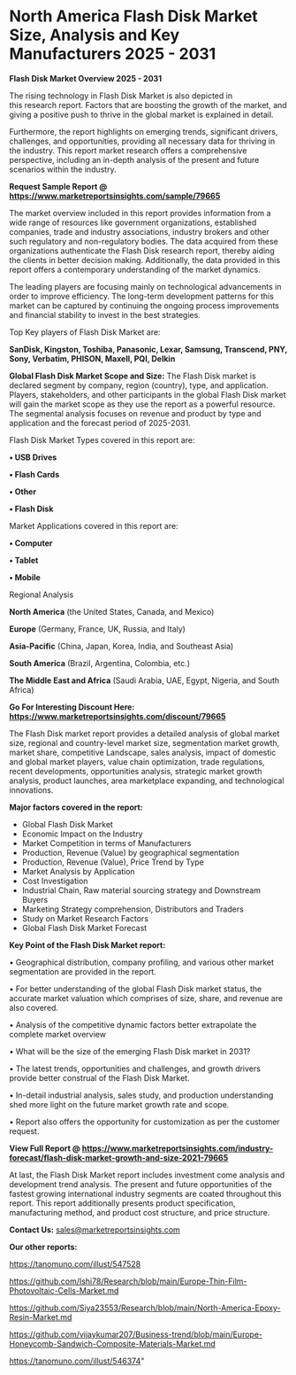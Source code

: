 # North America Flash Disk Market Size, Analysis and Key Manufacturers 2025 - 2031

<Strong> Flash Disk Market Overview 2025 - 2031</strong>

The rising technology in Flash Disk Market is also depicted in this research report. Factors that are boosting the growth of the market, and giving a positive push to thrive in the global market is explained in detail.

Furthermore, the report highlights on emerging trends, significant drivers, challenges, and opportunities, providing all necessary data for thriving in the industry. This report market research offers a comprehensive perspective, including an in-depth analysis of the present and future scenarios within the industry.

<strong>Request Sample Report @ <a href=https://www.marketreportsinsights.com/sample/79665>https://www.marketreportsinsights.com/sample/79665</a></strong>

The market overview included in this report provides information from a wide range of resources like government organizations, established companies, trade and industry associations, industry brokers and other such regulatory and non-regulatory bodies. The data acquired from these organizations authenticate the Flash Disk research report, thereby aiding the clients in better decision making. Additionally, the data provided in this report offers a contemporary understanding of the market dynamics.

The leading players are focusing mainly on technological advancements in order to improve efficiency. The long-term development patterns for this market can be captured by continuing the ongoing process improvements and financial stability to invest in the best strategies.

Top Key players of Flash Disk Market are:

<strong>SanDisk, Kingston, Toshiba, Panasonic, Lexar, Samsung, Transcend, PNY, Sony, Verbatim, PHISON, Maxell, PQI, Delkin</strong>

<strong><b>Global Flash Disk Market Scope and Size:</b></strong>
The Flash Disk market is declared segment by company, region (country), type, and application. Players, stakeholders, and other participants in the global Flash Disk market will gain the market scope as they use the report as a powerful resource. The segmental analysis focuses on revenue and product by type and application and the forecast period of 2025-2031.

Flash Disk Market Types covered in this report are:

<strong>• USB Drives

• Flash Cards

• Other

• Flash Disk</strong>

Market Applications covered in this report are:

<strong>• Computer

• Tablet

• Mobile</strong> 

Regional Analysis

<strong>North America</strong> (the United States, Canada, and Mexico)

<strong>Europe</strong> (Germany, France, UK, Russia, and Italy)

<strong>Asia-Pacific</strong> (China, Japan, Korea, India, and Southeast Asia)

<strong>South America</strong> (Brazil, Argentina, Colombia, etc.)

<strong>The Middle East and Africa</strong> (Saudi Arabia, UAE, Egypt, Nigeria, and South Africa)

<strong>Go For Interesting Discount Here: <a href=https://www.marketreportsinsights.com/discount/79665>https://www.marketreportsinsights.com/discount/79665</a></strong>

The Flash Disk market report provides a detailed analysis of global market size, regional and country-level market size, segmentation market growth, market share, competitive Landscape, sales analysis, impact of domestic and global market players, value chain optimization, trade regulations, recent developments, opportunities analysis, strategic market growth analysis, product launches, area marketplace expanding, and technological innovations.

<strong><b>Major factors covered in the report:</b></strong>
<ul>
  <li>Global Flash Disk Market </li>
  <li>Economic Impact on the Industry</li>
  <li>Market Competition in terms of Manufacturers</li>
  <li>Production, Revenue (Value) by geographical segmentation</li>
  <li>Production, Revenue (Value), Price Trend by Type</li>
  <li>Market Analysis by Application</li>
  <li>Cost Investigation</li>
  <li>Industrial Chain, Raw material sourcing strategy and Downstream Buyers</li>
  <li>Marketing Strategy comprehension, Distributors and Traders</li>
  <li>Study on Market Research Factors</li>
  <li>Global Flash Disk Market Forecast</li>
</ul>

<strong><b>Key Point of the Flash Disk Market report:</b></strong>

• Geographical distribution, company profiling, and various other market segmentation are provided in the report.

• For better understanding of the global Flash Disk market status, the accurate market valuation which comprises of size, share, and revenue are also covered.

• Analysis of the competitive dynamic factors better extrapolate the complete market overview

• What will be the size of the emerging Flash Disk market in 2031?

• The latest trends, opportunities and challenges, and growth drivers provide better construal of the Flash Disk Market.

• In-detail industrial analysis, sales study, and production understanding shed more light on the future market growth rate and scope.

• Report also offers the opportunity for customization as per the customer request.

<strong><b>View Full Report @ <a href=https://www.marketreportsinsights.com/industry-forecast/flash-disk-market-growth-and-size-2021-79665>https://www.marketreportsinsights.com/industry-forecast/flash-disk-market-growth-and-size-2021-79665</a></b></strong>


At last, the Flash Disk Market report includes investment come analysis and development trend analysis. The present and future opportunities of the fastest growing international industry segments are coated throughout this report. This report additionally presents product specification, manufacturing method, and product cost structure, and price structure.

<strong>Contact Us:</strong>
sales@marketreportsinsights.com

<strong>Our other reports:</strong>

<a href=https://tanomuno.com/illust/547528>https://tanomuno.com/illust/547528</a>

<a href=https://github.com/Ishi78/Research/blob/main/Europe-Thin-Film-Photovoltaic-Cells-Market.md>https://github.com/Ishi78/Research/blob/main/Europe-Thin-Film-Photovoltaic-Cells-Market.md</a>

<a href=https://github.com/Siya23553/Research/blob/main/North-America-Epoxy-Resin-Market.md>https://github.com/Siya23553/Research/blob/main/North-America-Epoxy-Resin-Market.md</a>

<a href=https://github.com/vijaykumar207/Business-trend/blob/main/Europe-Honeycomb-Sandwich-Composite-Materials-Market.md>https://github.com/vijaykumar207/Business-trend/blob/main/Europe-Honeycomb-Sandwich-Composite-Materials-Market.md</a>

<a href=https://tanomuno.com/illust/546374>https://tanomuno.com/illust/546374</a>"
